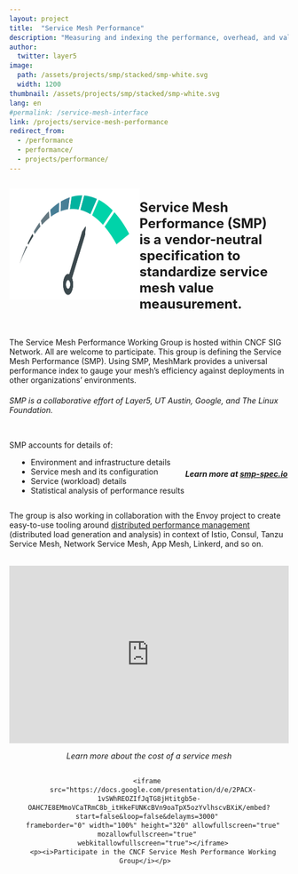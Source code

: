 ```yaml
---
layout: project
title:  "Service Mesh Performance"
description: "Measuring and indexing the performance, overhead, and value of the world's service mesh deployments."
author:
  twitter: layer5
image:
  path: /assets/projects/smp/stacked/smp-white.svg
  width: 1200
thumbnail: /assets/projects/smp/stacked/smp-white.svg
lang: en
#permalink: /service-mesh-interface
link: /projects/service-mesh-performance
redirect_from:
  - /performance
  - performance/
  - projects/performance/
---
```

<style>
ul.bullet li {
  margin-left:15px;
  position: relative;
  text-align: left;
}
ul.bullet ul {
  margin-left:25px;
  list-style-position: inside;
}
ul.bullet li ul {
  list-style-type: circle;
  margin-left:15px;
}
</style>

<div style="display: flex;
    justify-content: flex-start">

  <img src="/assets/projects/smp/stacked/smp-dark.svg" 
      class="light-shadow" style="margin: auto;min-width:145px;height:200px;
     " />
  <div style="margin: auto;">
    <h4 class="black-text center" style="font-size:1.5rem">
    Service Mesh Performance (SMP)<br /> is a vendor-neutral specification to <br />
    <strong>standardize service mesh value meausurement</strong>. 
    </h4>
  </div>
</div>
  
<p>The Service Mesh Performance Working Group is hosted within CNCF SIG Network. All are welcome to participate. This group is defining the Service Mesh Performance (SMP). Using SMP, MeshMark provides a universal performance index to gauge your mesh’s efficiency against deployments in other organizations’ environments.
</p>
<h6 class="center">SMP is a collaborative effort of Layer5, UT Austin, Google, and The Linux Foundation.</h6>

<div style="display: flex;
justify-content: flex-start center">
  <div>
    <p>SMP accounts for details of:</p>
    <ul class="bullet">
        <li>Environment and infrastructure details</li>
        <li>Service mesh and its configuration</li>
        <li>Service (workload) details</li>
        <li>Statistical analysis of performance results</li>
    </ul>
  </div>
  <div style="margin:auto;">
    <h5 class="l5-dark-grey-text" style="padding-top:25px;text-align: center;font-weight: bold;">
    Learn more at <a href="https://smp-spec.io">smp-spec.io</a></h5>
  </div>
</div>
<p>The group is also working in collaboration with the Envoy project to create easy-to-use tooling around <a href="/projects/service-mesh-distributed-performance-management">distributed performance management</a> (distributed load generation and analysis) in context of Istio, Consul, Tanzu Service Mesh, Network Service Mesh, App Mesh, Linkerd, and so on.
</p>
<div class="row">
  <br />
  <div
    class="col s12 m6"
    style="
      display: flex; height: auto; flex-direction: column;
      flex-flow: column; vertical-align: top; text-align: center;
      position: relative;">
    <iframe 
      width="100%" height="320px" src="https://www.youtube.com/embed/LxP-yHrKL4M" 
      frameborder="0" allow="accelerometer; autoplay; encrypted-media; gyroscope; picture-in-picture" 
      allowfullscreen>
    </iframe>
    <p><i>Learn more about the cost of a service mesh</i></p>
  </div>
  <div class="col s12 m6"
  style="
    display: flex; height: auto; flex-direction: column;
    flex-flow: column; vertical-align: top; text-align: center;
    position: relative;">
    
    <iframe 
      src="https://docs.google.com/presentation/d/e/2PACX-1vSWhREOZIfJqTG8jHtitgb5e-OAHC7E8EMmoVCaTRmC8b_itHkeFUNKcBVn9oaTpX5ozYvlhscvBXiK/embed?start=false&loop=false&delayms=3000" 
      frameborder="0" width="100%" height="320" allowfullscreen="true" mozallowfullscreen="true" 
      webkitallowfullscreen="true"></iframe>
      <p><i>Participate in the CNCF Service Mesh Performance Working Group</i></p>  
  </div>
</div>

